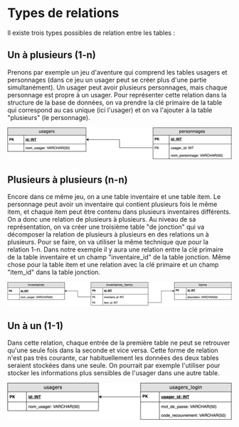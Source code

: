 # Types de relations

Il existe trois types possibles de relation entre les tables :

## Un à plusieurs (1-n)

Prenons par exemple un jeu d'aventure qui comprend les tables usagers et personnages (dans ce jeu un usager peut se créer plus d'une partie simultanément). Un usager peut avoir plusieurs personnages, mais chaque personnage est propre à un usager.
Pour représenter cette relation dans la structure de la base de données, on va prendre la clé primaire de la table qui correspond au cas unique (ici l'usager) et on va l'ajouter à la table "plusieurs" (le personnage).

![Relation 1-n](../images/relation_un_plusieurs.svg)  


## Plusieurs à plusieurs (n-n)

Encore dans ce même jeu, on a une table inventaire et une table item. Le personnage peut avoir un inventaire qui contient plusieurs fois le même item, et chaque item peut être contenu dans plusieurs inventaires différents. On a donc une relation de plusieurs à plusieurs.
Au niveau de sa représentation, on va créer une troisième table "de jonction" qui va décomposer la relation de plusieurs à plusieurs en des relations un à plusieurs. Pour se faire, on va utiliser la même technique que pour la relation 1-n. Dans notre exemple il y aura une relation entre la clé primaire de la table inventaire et un champ "inventaire_id" de la table jonction. Même chose pour la table item et une relation avec la clé primaire et un champ "item_id" dans la table jonction.

![Relation n-n](../images/relation_plusieurs_plusieurs.svg)  

## Un à un (1-1)

Dans cette relation, chaque entrée de la première table ne peut se retrouver qu'une seule fois dans la seconde et vice versa. Cette forme de relation n'est pas très courante, car habituellement les données des deux tables seraient stockées dans une seule. On pourrait par exemple l'utiliser pour stocker les informations plus sensibles de l'usager dans une autre table.


![Relation 1-1](../images/relation_un_un.svg)  